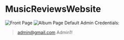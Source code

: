 # MusicReviewsWebsite

![Front Page](https://i.imgur.com/gdIiQ18.png)
![Album Page](https://i.imgur.com/3XrHlmD.png)
Default Admin Credentials: 
> admin@gmail.com Admin1!

